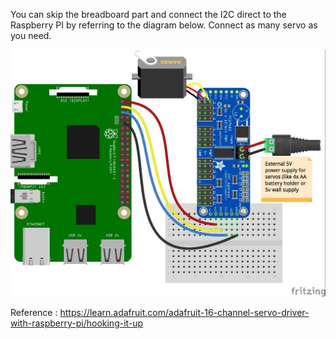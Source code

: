 You can skip the breadboard part and connect the I2C direct to the Raspberry PI by referring to the diagram below. Connect as many servo as you need.

![components_raspi_pca9685_i2c_with_servo.jpg](components_raspi_pca9685_i2c_with_servo.jpg)

Reference :
https://learn.adafruit.com/adafruit-16-channel-servo-driver-with-raspberry-pi/hooking-it-up

